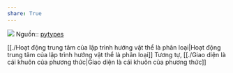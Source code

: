 ```yaml
---
share: True
---
```

![](http://pytolearn.csd.auth.gr/p0-py/00/classcar.png) 
Nguồn:: [pytypes](http://pytolearn.csd.auth.gr/p0-py/00/pytypes.html)

[[./Hoạt động trung tâm của lập trình hướng vật thể là phân loại|Hoạt động trung tâm của lập trình hướng vật thể là phân loại]] 
Tương tự, [[./Giao diện là cái khuôn của phương thức|Giao diện là cái khuôn của phương thức]]